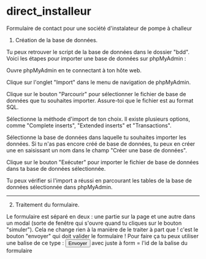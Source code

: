 # direct_installeur
Formulaire de contact pour une société d'instalateur de pompe à challeur

1. Création de la base de données.

Tu peux retrouver le script de la base de données dans le dossier "bdd".
Voici les étapes pour importer une base de données sur phpMyAdmin :

Ouvre phpMyAdmin en te connectant à ton hôte web.

Clique sur l'onglet "Import" dans le menu de navigation de phpMyAdmin.

Clique sur le bouton "Parcourir" pour sélectionner le fichier de base de données que tu souhaites importer. Assure-toi que le fichier est au format SQL.

Sélectionne la méthode d'import de ton choix. Il existe plusieurs options, comme "Complete inserts", "Extended inserts" et "Transactions".

Sélectionne la base de données dans laquelle tu souhaites importer les données. Si tu n'as pas encore créé de base de données, tu peux en créer une en saisissant un nom dans le champ "Créer une base de données".

Clique sur le bouton "Exécuter" pour importer le fichier de base de données dans ta base de données sélectionnée.

Tu peux vérifier si l'import a réussi en parcourant les tables de la base de données sélectionnée dans phpMyAdmin.

-----------------------------------

2. Traitement du formulaire.

Le formulaire est séparé en deux : une partie sur la page et une autre dans un modal (sorte de fenêtre qui s'ouvre quand tu cliques sur le bouton "simuler").
Cela ne change rien à la manière de le traiter à part que ! c'est le bouton "envoyer" qui doit valider le formulaire !
Pour faire ça tu peux utiliser une balise de ce type :
<button type="submit" form="form1" value="Submit">Envoyer</button>
avec juste à form = l'id de la balise du formulaire
